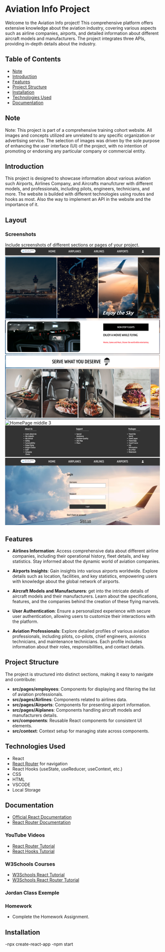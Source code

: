 # Aviation Info Project

Welcome to the Aviation Info project! This comprehensive platform offers extensive knowledge about the aviation industry, covering various aspects such as airline companies, airports, and detailed information about different aircraft models and manufacturers. The project integrates three APIs, providing in-depth details about the industry.

## Table of Contents


- [Note](#Note)
- [Introduction](#introduction)
- [Features](#features)
- [Project Structure](#project-structure)
- [Installation](#installation)
- [Technologies Used](#technologies-used)
- [Documentation](#documentation)


## Note
Note: This project is part of a comprehensive training cohort website. All images and concepts utilized are unrelated to any specific organization or advertising service. The selection of images was driven by the sole purpose of enhancing the user interface (UI) of the project, with no intention of promoting or endorsing any particular company 
or commercial entity.



## Introduction

This project is designed to showcase information about various aviation such Airports, Airlines Company, and Aircrafts manufcturer with different models, and  professionals, including pilots, engineers, technicians, and more. The website is builded with different technologies using routes and hooks as most. Also the way to implement an API in the website and the importance of it. 



## Layout
### Screenshots
Include screenshots of different sections or pages of your project.
![HomePage top](./Images/home-pagetop.png)
![HomePage middle 1](./Images/home-pagemiddle1.png)
![HomePage middle 2](./Images/home-pagemiddle2.png)
![HomePage middle 3](./Images/home-pagemiddle3.png)
![HomePage footer](./Images/footerScreenShot.png)
![Login Page](./Images/LoginScreen.png)


## Features

- **Airlines Information**: Access comprehensive data about different airline companies, including their operational history, fleet details, and key statistics. Stay informed about the dynamic world of aviation companies.

- **Airports Insights**: Gain insights into various airports worldwide. Explore details such as location, facilities, and key statistics, empowering users with knowledge about the global network of airports.

- **Aircraft Models and Manufacturers**: get into the intricate details of aircraft models and their manufacturers. Learn about the specifications, features, and the companies behind the creation of these flying marvels.

- **User Authentication**: Ensure a personalized experience with secure user authentication, allowing users to customize their interactions with the platform.


- **Aviation Professionals**: Explore detailed profiles of various aviation professionals, including pilots, co-pilots, chief engineers, avionics technicians, and maintenance technicians. Each profile includes information about their roles, responsibilities, and contact details.

## Project Structure

The project is structured into distinct sections, making it easy to navigate and contribute:

- **src/pages/employees**: Components for displaying and filtering the list of aviation professionals.
- **src/pages/Airlines**: Components related to airlines data.
- **src/pages/Airports**: Components for presenting airport information.
- **src/pages/Aiplanes**: Components handling aircraft models and manufacturers details.
- **src/components**: Reusable React components for consistent UI elements.
- **src/context**: Context setup for managing state across components.

## Technologies Used
- React
- [React Router](https://reactrouter.com/) for navigation
- React Hooks (useState, useReducer, useContext, etc.)
- CSS
- HTML
- VSCODE
- Local Storage

## Documentation
- [Official React Documentation](https://reactjs.org/docs/getting-started.html)
- [React Router Documentation](https://reactrouter.com/web/guides/quick-start)

### YouTube Videos
- [React Router Tutorial](https://www.youtube.com/watch?v=Ul3y1LXxzdU)
- [React Hooks Tutorial](https://www.youtube.com/watch?v=LlvBzyy-558)

### W3Schools Courses
- [W3Schools React Tutorial](https://www.w3schools.com/)
- [W3Schools React Router Tutorial](https://www.w3schools.com/react/default.asp)

### Jordan Class Exemple

### Homework
- Complete the Homework Assignment.

## Installation
-npx create-react-app
-npm start 